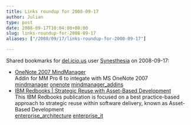 ```yaml
---
title: Links roundup for 2008-09-17
author: Julian
type: post
date: 2008-09-17T10:04:08+00:00
slug: links-roundup-for-2008-09-17 
aliases: ["/2008/09/17/links-roundup-for-2008-09-17"]

---
```

Shared bookmarks for [del.icio.us][1] user [Synesthesia][2] on 2008-09-17:

  * [OneNote 2007 MindManager][3]  
    Addin for MM Pro 6 to integate with MS OneNote 2007  
    [mindmanager][4] [onenote][5] [mindmanager_addins][6] 
  * [IBM Redbooks | Strategic Reuse with Asset-Based Development][7]  
    This IBM Redbooks publication is focused on a best practice-based approach to strategic reuse within software delivery, known as Asset-Based Development  
    [enterprise_architecture][8] [enterprise_it][9]

 [1]: https://del.icio.us/
 [2]: https://del.icio.us/synesthesia
 [3]: https://mindjetlabs.com/cs/files/folders/mindjetlabs/entry618.aspx
 [4]: https://del.icio.us/synesthesia/mindmanager
 [5]: https://del.icio.us/synesthesia/onenote
 [6]: https://del.icio.us/synesthesia/mindmanager_addins
 [7]: https://publib-b.boulder.ibm.com/abstracts/sg247529.html?Open
 [8]: https://del.icio.us/synesthesia/enterprise_architecture
 [9]: https://del.icio.us/synesthesia/enterprise_it